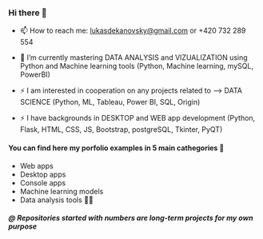 ### Hi there 👋

- 📫 How to reach me: lukasdekanovsky@gmail.com or +420 732 289 554

- 🌱 I’m currently mastering DATA ANALYSIS and VIZUALIZATION using Python and Machine learning tools (Python, Machine learning, mySQL, PowerBI)
  
- ⚡ I am interested in  cooperation on any projects related to --> DATA SCIENCE (Python, ML, Tableau, Power BI, SQL, Origin)
- ⚡ I have backgrounds in DESKTOP and WEB app development (Python, Flask, HTML, CSS, JS, Bootstrap, postgreSQL, Tkinter, PyQT)

#### You can find here my porfolio examples in 5 main cathegories 🤔
- Web apps
- Desktop apps
- Console apps
- Machine learning models
- Data analysis tools 🔭✨

##### @ Repositories started with numbers are long-term projects for my own purpose

<!--
**lukasdekanovsky/lukasdekanovsky** is a ✨ _special_ ✨ repository because its `README.md` (this file) appears on your GitHub profile.

Here are some ideas to get you started:

- 🔭 I’m currently working on ...
- 🌱 I’m currently learning ...
- 👯 I’m looking to collaborate on ...
- 🤔 I’m looking for help with ...
- 💬 Ask me about ...
- 📫 How to reach me: ...
- 😄 Pronouns: ...
- ⚡ Fun fact: ...
-->
